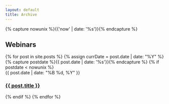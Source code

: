 ```yaml
---
layout: default
title: Archive
---
```

{% capture nowunix %}{{'now' | date: '%s'}}{% endcapture %}

<div class="container mt-5">
<h2 class="h2 font-weight-light">Webinars</h2>
<div class="archive">
  {% for post in site.posts %} 
  {% assign currDate = post.date | date: "%Y" %}
  {% capture postdate %}{{ post.date | date: '%s'}}{% endcapture %}
  {% if postdate < nowunix %}
  <div class="archive-item">
    <div class="post-date archive-date fs-4">
      {{ post.date | date: "%B %d, %Y" }}
    </div>
    <h3><a href="{{ post.url | relative_url }}" class="archive-title fs-4">
      {{ post.title }}</a>
    </h3>
  </div>
  {% endif %}
  {% endfor %}
</div>
</div>